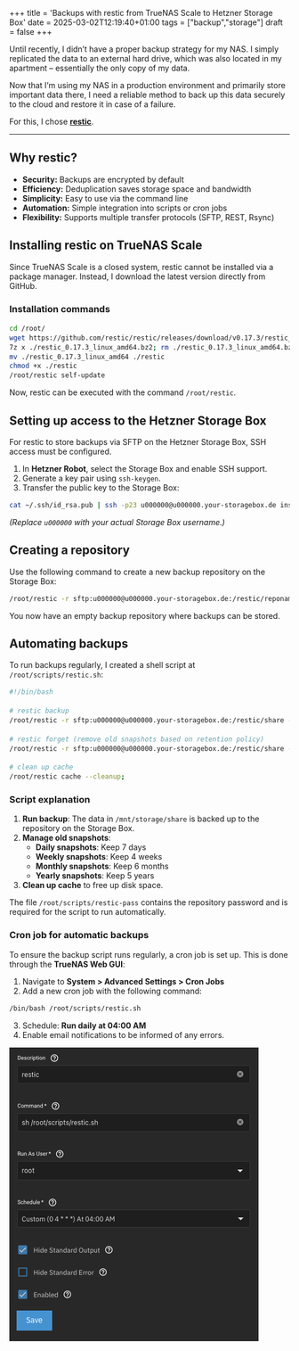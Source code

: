 +++
title = 'Backups with restic from TrueNAS Scale to Hetzner Storage Box'
date = 2025-03-02T12:19:40+01:00
tags = ["backup","storage"]
draft = false
+++

Until recently, I didn’t have a proper backup strategy for my NAS. I simply replicated the data to an external hard drive, which was also located in my apartment – essentially the only copy of my data.

Now that I’m using my NAS in a production environment and primarily store important data there, I need a reliable method to back up this data securely to the cloud and restore it in case of a failure.

For this, I chose **[restic](https://restic.net)**.

---

## Why restic?

- **Security:** Backups are encrypted by default  
- **Efficiency:** Deduplication saves storage space and bandwidth  
- **Simplicity:** Easy to use via the command line  
- **Automation:** Simple integration into scripts or cron jobs  
- **Flexibility:** Supports multiple transfer protocols (SFTP, REST, Rsync)

## Installing restic on TrueNAS Scale

Since TrueNAS Scale is a closed system, restic cannot be installed via a package manager. Instead, I download the latest version directly from GitHub.

### Installation commands

```bash
cd /root/
wget https://github.com/restic/restic/releases/download/v0.17.3/restic_0.17.3_linux_amd64.bz2
7z x ./restic_0.17.3_linux_amd64.bz2; rm ./restic_0.17.3_linux_amd64.bz2
mv ./restic_0.17.3_linux_amd64 ./restic
chmod +x ./restic
/root/restic self-update
```

Now, restic can be executed with the command `/root/restic`.

## Setting up access to the Hetzner Storage Box

For restic to store backups via SFTP on the Hetzner Storage Box, SSH access must be configured.

1. In **Hetzner Robot**, select the Storage Box and enable SSH support.
2. Generate a key pair using `ssh-keygen`.
3. Transfer the public key to the Storage Box:

```bash
cat ~/.ssh/id_rsa.pub | ssh -p23 u000000@u000000.your-storagebox.de install-ssh-key
```
*(Replace `u000000` with your actual Storage Box username.)*

## Creating a repository

Use the following command to create a new backup repository on the Storage Box:

```bash
/root/restic -r sftp:u000000@u000000.your-storagebox.de:/restic/reponame init
```

You now have an empty backup repository where backups can be stored.

## Automating backups

To run backups regularly, I created a shell script at `/root/scripts/restic.sh`:

```bash
#!/bin/bash

# restic backup
/root/restic -r sftp:u000000@u000000.your-storagebox.de:/restic/share --password-file "/root/scripts/restic-pass" --tag auto backup /mnt/storage/share;

# restic forget (remove old snapshots based on retention policy)
/root/restic -r sftp:u000000@u000000.your-storagebox.de:/restic/share --password-file "/root/scripts/restic-pass" forget --prune --keep-tag keep --keep-daily 7 --keep-weekly 4 --keep-monthly 6 --keep-yearly 5;

# clean up cache
/root/restic cache --cleanup;
```

### Script explanation

1. **Run backup**: The data in `/mnt/storage/share` is backed up to the repository on the Storage Box.
2. **Manage old snapshots**:
   + **Daily snapshots**: Keep 7 days
   + **Weekly snapshots**: Keep 4 weeks
   + **Monthly snapshots**: Keep 6 months
   + **Yearly snapshots**: Keep 5 years
3. **Clean up cache** to free up disk space.

The file `/root/scripts/restic-pass` contains the repository password and is required for the script to run automatically.

### Cron job for automatic backups

To ensure the backup script runs regularly, a cron job is set up.
This is done through the **TrueNAS Web GUI**:

1. Navigate to **System > Advanced Settings > Cron Jobs**
2. Add a new cron job with the following command:
```bash
/bin/bash /root/scripts/restic.sh
```
3. Schedule: **Run daily at 04:00 AM**
4. Enable email notifications to be informed of any errors.

![restic Cron Job](img/restic-cronjob.png)